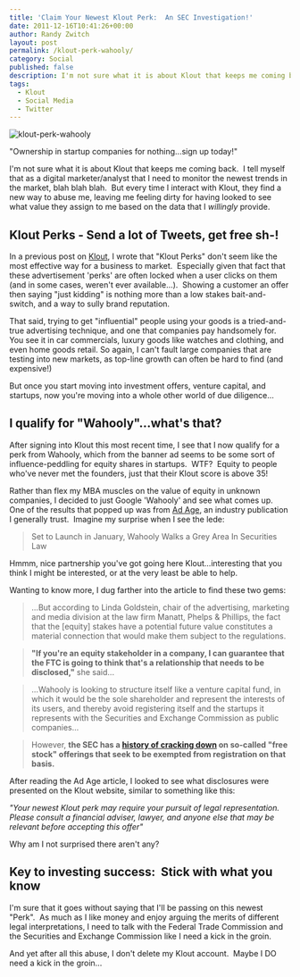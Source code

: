 ```yaml
---
title: 'Claim Your Newest Klout Perk:  An SEC Investigation!'
date: 2011-12-16T10:41:26+00:00
author: Randy Zwitch
layout: post
permalink: /klout-perk-wahooly/
category: Social
published: false
description: I'm not sure what it is about Klout that keeps me coming back. But to offer the opportunity to get in to an investment scheme? No thanks.
tags:
  - Klout
  - Social Media
  - Twitter
---
```

![klout-perk-wahooly](/wp-content/uploads/2011/12/klout-perk-wahooly.png)

<p class="wp-caption-text">
"Ownership in startup companies for nothing...sign up today!"
</p>

I'm not sure what it is about Klout that keeps me coming back.  I tell myself that as a digital marketer/analyst that I need to monitor the newest trends in the market, blah blah blah.  But every time I interact with Klout, they find a new way to abuse me, leaving me feeling dirty for having looked to see what value they assign to me based on the data that I _willingly_ provide.

## Klout Perks - Send a lot of Tweets, get free sh-!

In a previous post on <a title="Klout will never be FICO" href="http://randyzwitch.com/social-influence-another-fico/" target="_blank">Klout</a>, I wrote that "Klout Perks" don't seem like the most effective way for a business to market.  Especially given that fact that these advertisement 'perks' are often locked when a user clicks on them (and in some cases, weren't ever available...).  Showing a customer an offer then saying "just kidding" is nothing more than a low stakes bait-and-switch, and a way to sully brand reputation.

That said, trying to get "influential" people using your goods is a tried-and-true advertising technique, and one that companies pay handsomely for.  You see it in car commercials, luxury goods like watches and clothing, and even home goods retail. So again, I can't fault large companies that are testing into new markets, as top-line growth can often be hard to find (and expensive!)

But once you start moving into investment offers, venture capital, and startups, now you're moving into a whole other world of due diligence...

## I qualify for "Wahooly"...what's that?

After signing into Klout this most recent time, I see that I now qualify for a perk from Wahooly, which from the banner ad seems to be some sort of influence-peddling for equity shares in startups.  WTF?  Equity to people who've never met the founders, just that their Klout score is above 35!

Rather than flex my MBA muscles on the value of equity in unknown companies, I decided to just Google 'Wahooly' and see what comes up.  One of the results that popped up was from <a title="Ad Age Wahooly" href="http://adage.com/article/digital/wahooly-offer-startup-equity-stakes-influential-social-media-users/230916/" target="_blank">Ad Age</a>, an industry publication I generally trust.  Imagine my surprise when I see the lede:

> Set to Launch in January, Wahooly Walks a Grey Area In Securities Law

Hmmm, nice partnership you've got going here Klout...interesting that you think I might be interested, or at the very least be able to help.

Wanting to know more, I dug farther into the article to find these two gems:

> ...But according to Linda Goldstein, chair of the advertising, marketing and media division at the law firm Manatt, Phelps & Phillips, the fact that the [equity] stakes have a potential future value constitutes a material connection that would make them subject to the regulations.

> **"If you're an equity stakeholder in a company, I can guarantee that the FTC is going to think that's a relationship that needs to be disclosed,"** she said...

>
> ...Wahooly is looking to structure itself like a venture capital fund, in which it would be the sole shareholder and represent the interests of its users, and thereby avoid registering itself and the startups it represents with the Securities and Exchange Commission as public companies...

> However, **the SEC has a [history of cracking down](http://www.sec.gov/news/headlines/webstock.htm "SEC") on so-called "free stock" offerings that seek to be exempted from registration on that basis.**

After reading the Ad Age article, I looked to see what disclosures were presented on the Klout website, similar to something like this:

_"Your newest Klout perk may require your pursuit of legal representation.  Please consult a financial adviser, lawyer, and anyone else that may be relevant before accepting this offer"_

Why am I not surprised there aren't any?

## Key to investing success:  Stick with what you know

I'm sure that it goes without saying that I'll be passing on this newest "Perk".  As much as I like money and enjoy arguing the merits of different legal interpretations, I need to talk with the Federal Trade Commission and the Securities and Exchange Commission like I need a kick in the groin.

And yet after all this abuse, I don't delete my Klout account.  Maybe I DO need a kick in the groin...
